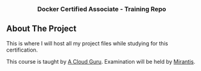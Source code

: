 <h3 align="center">Docker Certified Associate - Training Repo</h3>

## About The Project

This is where I will host all my project files while studying for this certification. 

This course is taught by [A Cloud Guru](https://learn.acloud.guru/course/6b00566d-6246-4ebe-8257-f98f989321cf/overview).
Examination will be held by [Mirantis](https://training.mirantis.com/certification/dca-certification-exam/).
